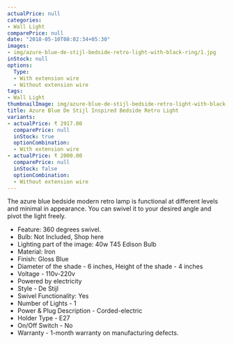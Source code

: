 ```yaml
---
actualPrice: null
categories:
- Wall Light
comparePrice: null
date: "2018-05-10T08:02:34+05:30"
images:
- img/azure-blue-de-stijl-bedside-retro-light-with-black-ring/1.jpg
inStock: null
options:
  Type:
  - With extension wire
  - Without extension wire
tags:
- Wall Light
thumbnailImage: img/azure-blue-de-stijl-bedside-retro-light-with-black-ring/thumbnail.jpg
title: Azure Blue De Stijl Inspired Bedside Retro Light
variants:
- actualPrice: ₹ 2917.00
  comparePrice: null
  inStock: true
  optionCombination:
  - With extension wire
- actualPrice: ₹ 2000.00
  comparePrice: null
  inStock: false
  optionCombination:
  - Without extension wire
---
```


The azure blue bedside modern retro lamp is functional at different levels and minimal in appearance. You can swivel it to your desired angle and pivot the light freely.

- Feature: 360 degrees swivel.
- Bulb: Not Included, Shop here
- Lighting part of the image: 40w T45 Edison Bulb
- Material: Iron
- Finish: Gloss Blue
- Diameter of the shade - 6 inches, Height of the shade - 4 inches
- Voltage - 110v-220v
- Powered by electricity
- Style - De Stijl
- Swivel Functionality: Yes
- Number of Lights - 1
- Power & Plug Description - Corded-electric
- Holder Type - E27
- On/Off Switch - No
- Warranty - 1-month warranty on manufacturing defects.